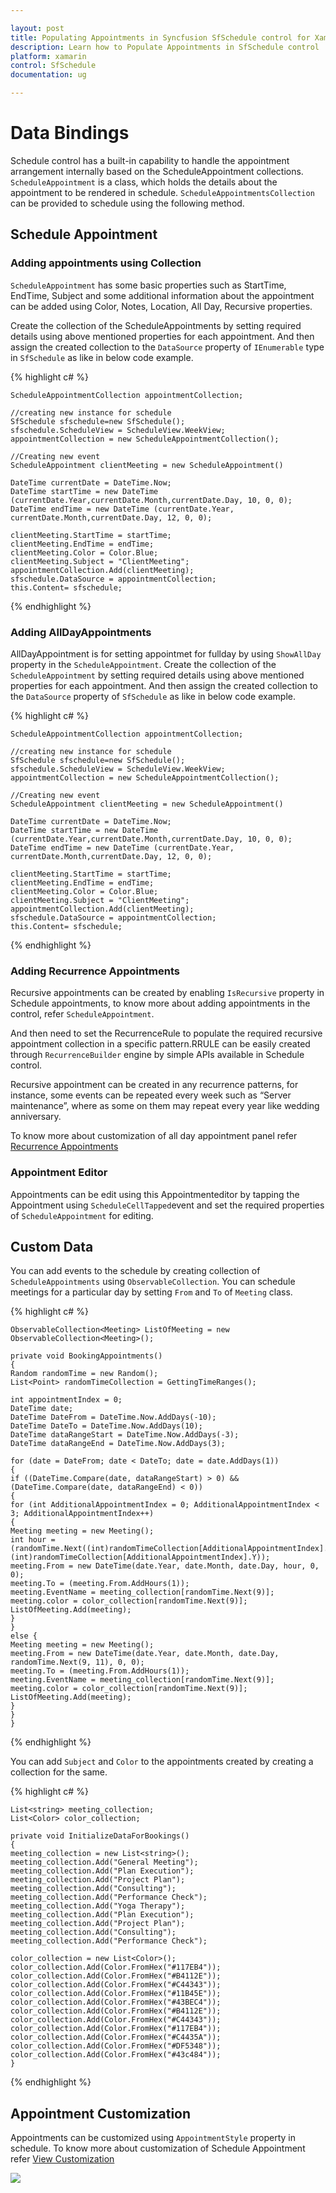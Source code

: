 ```yaml
---

layout: post
title: Populating Appointments in Syncfusion SfSchedule control for Xamarin.Forms
description: Learn how to Populate Appointments in SfSchedule control
platform: xamarin
control: SfSchedule
documentation: ug

---
```



# Data Bindings

Schedule control has a built-in capability to handle the appointment arrangement internally based on the ScheduleAppointment collections. `ScheduleAppointment` is a class, which holds the details about the appointment to be rendered in schedule. `ScheduleAppointmentsCollection` can be provided to schedule using the following method.

## Schedule Appointment

### Adding appointments using Collection

`ScheduleAppointment` has some basic properties such as StartTime, EndTime, Subject and some additional information about the appointment can be added using Color, Notes, Location, All Day, Recursive properties.

Create the collection of the ScheduleAppointments by setting required details using above mentioned properties for each appointment. And then assign the created collection to the `DataSource` property of `IEnumerable` type in `SfSchedule` as like in below code example.

{% highlight c# %}

	ScheduleAppointmentCollection appointmentCollection;

	//creating new instance for schedule
	SfSchedule sfschedule=new SfSchedule();
	sfschedule.ScheduleView = ScheduleView.WeekView;
	appointmentCollection = new ScheduleAppointmentCollection();

	//Creating new event
	ScheduleAppointment clientMeeting = new ScheduleAppointment()

	DateTime currentDate = DateTime.Now;
	DateTime startTime = new DateTime (currentDate.Year,currentDate.Month,currentDate.Day, 10, 0, 0); 
	DateTime endTime = new DateTime (currentDate.Year, currentDate.Month,currentDate.Day, 12, 0, 0);

	clientMeeting.StartTime = startTime;
	clientMeeting.EndTime = endTime;
	clientMeeting.Color = Color.Blue;
	clientMeeting.Subject = "ClientMeeting";
	appointmentCollection.Add(clientMeeting);
	sfschedule.DataSource = appointmentCollection;
	this.Content= sfschedule;

{% endhighlight %}

### Adding AllDayAppointments 

AllDayAppointment is for setting appointmet for fullday by using `ShowAllDay` property in the `ScheduleAppointment`. Create the collection of the `ScheduleAppointment` by setting required details using above mentioned properties for each appointment. And then assign the created collection to the `DataSource` property of `SfSchedule` as like in below code example.

{% highlight c# %}

	ScheduleAppointmentCollection appointmentCollection;

	//creating new instance for schedule
	SfSchedule sfschedule=new SfSchedule();
	sfschedule.ScheduleView = ScheduleView.WeekView;
	appointmentCollection = new ScheduleAppointmentCollection();

	//Creating new event
	ScheduleAppointment clientMeeting = new ScheduleAppointment()

	DateTime currentDate = DateTime.Now;
	DateTime startTime = new DateTime (currentDate.Year,currentDate.Month,currentDate.Day, 10, 0, 0); 
	DateTime endTime = new DateTime (currentDate.Year, currentDate.Month,currentDate.Day, 12, 0, 0);

	clientMeeting.StartTime = startTime;
	clientMeeting.EndTime = endTime;
	clientMeeting.Color = Color.Blue;
	clientMeeting.Subject = "ClientMeeting";
	appointmentCollection.Add(clientMeeting);
	sfschedule.DataSource = appointmentCollection;
	this.Content= sfschedule;

{% endhighlight %}

### Adding Recurrence Appointments  

Recursive appointments can be created by enabling `IsRecursive` property in Schedule appointments, to know more about adding appointments in the control, refer `ScheduleAppointment`.

And then need to set the RecurrenceRule to populate the required recursive appointment collection in a specific pattern.RRULE can be easily created through `RecurrenceBuilder` engine by simple APIs available in Schedule control.

Recursive appointment can be created in any recurrence patterns, for instance, some events can be repeated every week such as “Server maintenance”, where as some on them may repeat every year like wedding anniversary. 

To know more about customization of all day appointment panel refer [Recurrence Appointments](/xamarin/sfschedule/recurrence "Recurrence Pattern")

### Appointment Editor

Appointments can be edit using this Appointmenteditor by tapping the Appointment using `ScheduleCellTapped`event and set the required properties of `ScheduleAppointment` for editing.

## Custom Data

You can add events to the schedule by creating collection of `ScheduleAppointments` using `ObservableCollection`. You can schedule meetings for a particular day by setting `From` and `To` of `Meeting` class.

{% highlight c# %}

	ObservableCollection<Meeting> ListOfMeeting = new ObservableCollection<Meeting>();

	private void BookingAppointments()
	{
	Random randomTime = new Random();
	List<Point> randomTimeCollection = GettingTimeRanges();

	int appointmentIndex = 0;
	DateTime date;
	DateTime DateFrom = DateTime.Now.AddDays(-10);
	DateTime DateTo = DateTime.Now.AddDays(10);
	DateTime dataRangeStart = DateTime.Now.AddDays(-3);
	DateTime dataRangeEnd = DateTime.Now.AddDays(3);

	for (date = DateFrom; date < DateTo; date = date.AddDays(1))
	{
	if ((DateTime.Compare(date, dataRangeStart) > 0) && (DateTime.Compare(date, dataRangeEnd) < 0))
	{
	for (int AdditionalAppointmentIndex = 0; AdditionalAppointmentIndex < 3; AdditionalAppointmentIndex++)
	{
	Meeting meeting = new Meeting();
	int hour = (randomTime.Next((int)randomTimeCollection[AdditionalAppointmentIndex].X, (int)randomTimeCollection[AdditionalAppointmentIndex].Y));
	meeting.From = new DateTime(date.Year, date.Month, date.Day, hour, 0, 0);
	meeting.To = (meeting.From.AddHours(1));
	meeting.EventName = meeting_collection[randomTime.Next(9)];
	meeting.color = color_collection[randomTime.Next(9)];
	ListOfMeeting.Add(meeting);
	}
	}
	else {
	Meeting meeting = new Meeting();
	meeting.From = new DateTime(date.Year, date.Month, date.Day, randomTime.Next(9, 11), 0, 0);
	meeting.To = (meeting.From.AddHours(1));
	meeting.EventName = meeting_collection[randomTime.Next(9)];
	meeting.color = color_collection[randomTime.Next(9)];
	ListOfMeeting.Add(meeting);
	}
	}
	}

{% endhighlight %}

You can add `Subject` and `Color` to the appointments created by creating a collection for the same.

{% highlight c# %}

	List<string> meeting_collection;
	List<Color> color_collection;

	private void InitializeDataForBookings()
	{
	meeting_collection = new List<string>();
	meeting_collection.Add("General Meeting");
	meeting_collection.Add("Plan Execution");
	meeting_collection.Add("Project Plan");
	meeting_collection.Add("Consulting");
	meeting_collection.Add("Performance Check");
	meeting_collection.Add("Yoga Therapy");
	meeting_collection.Add("Plan Execution");
	meeting_collection.Add("Project Plan");
	meeting_collection.Add("Consulting");
	meeting_collection.Add("Performance Check");

	color_collection = new List<Color>();
	color_collection.Add(Color.FromHex("#117EB4"));
	color_collection.Add(Color.FromHex("#B4112E"));
	color_collection.Add(Color.FromHex("#C44343"));
	color_collection.Add(Color.FromHex("#11B45E"));
	color_collection.Add(Color.FromHex("#43BEC4"));
	color_collection.Add(Color.FromHex("#B4112E"));
	color_collection.Add(Color.FromHex("#C44343"));
	color_collection.Add(Color.FromHex("#117EB4"));
	color_collection.Add(Color.FromHex("#C4435A"));
	color_collection.Add(Color.FromHex("#DF5348"));
	color_collection.Add(Color.FromHex("#43c484"));
	}

{% endhighlight %}

## Appointment Customization

Appointments can be customized using `AppointmentStyle` property in schedule. To know more about customization of Schedule Appointment refer [View Customization](/xamarin/sfschedule/view-customization "View Customization")

![](PopulatingAppointments_images/GettingStarted.png)